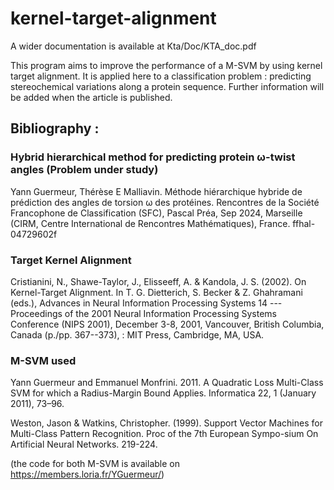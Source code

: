 # kernel-target-alignment

A wider documentation is available at Kta/Doc/KTA_doc.pdf

This program aims to improve the performance of a M-SVM by using kernel target alignment. It is applied here to a classification problem : predicting stereochemical variations along a protein sequence. Further information will be added when the article is published.


## Bibliography :


### Hybrid hierarchical method for predicting protein ω-twist angles (Problem under study)

Yann Guermeur, Thérèse E Malliavin. Méthode hiérarchique hybride de prédiction des angles de torsion ω des protéines. Rencontres de la Société Francophone de Classification (SFC), Pascal Préa, Sep
2024, Marseille (CIRM, Centre International de Rencontres Mathématiques), France. ffhal-04729602f


### Target Kernel Alignment

Cristianini, N., Shawe-Taylor, J., Elisseeff, A. & Kandola, J. S. (2002). On Kernel-Target Alignment. In T. G. Dietterich, S. Becker & Z. Ghahramani (eds.), Advances in Neural Information Processing Systems 14 --- Proceedings of the 2001 Neural Information Processing Systems Conference (NIPS 2001), December 3-8, 2001, Vancouver, British Columbia, Canada (p./pp. 367--373), : MIT Press, Cambridge, MA, USA.


### M-SVM used

Yann Guermeur and Emmanuel Monfrini. 2011. A Quadratic Loss Multi-Class SVM for which a Radius-Margin Bound Applies. Informatica 22, 1 (January 2011), 73–96.

Weston, Jason & Watkins, Christopher. (1999). Support Vector Machines for Multi-Class Pattern Recognition. Proc of the 7th European Sympo-sium On Artificial Neural Networks. 219-224. 

(the code for both M-SVM is available on https://members.loria.fr/YGuermeur/)
